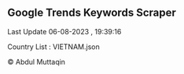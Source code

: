 

## Google Trends Keywords Scraper 
 
Last Update 06-08-2023 , 19:39:16

Country List :
VIETNAM.json



© Abdul Muttaqin 

